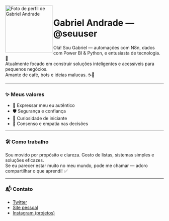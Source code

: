<img src="https://avatars.githubusercontent.com/u/000000?v=4" width="150" alt="Foto de perfil de Gabriel Andrade" align="left" />

# Gabriel Andrade — @seuuser

Olá! Sou Gabriel — automações com N8n, dados com Power BI & Python, e entusiasta de tecnologia. 🚀  
Atualmente focado em construir soluções inteligentes e acessíveis para pequenos negócios.  
Amante de café, bots e ideias malucas. ☕🤖

---

### ✨ Meus valores
- 🌸 Expressar meu eu autêntico  
- 🛡️ Segurança e confiança  
- 🧠 Curiosidade de iniciante  
- 🫶 Consenso e empatia nas decisões  

---

### 🛠️ Como trabalho
Sou movido por propósito e clareza. Gosto de listas, sistemas simples e soluções eficazes.  
Se eu parecer estar muito no meu mundo, pode me chamar — adoro compartilhar o que aprendi! ✅

---

### 📬 Contato
- [Twitter](https://twitter.com/seutwitter)  
- [Site pessoal](https://seusite.com)  
- [Instagram (projetos)](https://instagram.com/seuinsta)
